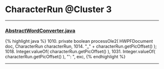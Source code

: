 # CharacterRun @Cluster 3

***

### [AbstractWordConverter.java](https://searchcode.com/codesearch/view/97383976/)
{% highlight java %}
1010. private boolean processOle2( HWPFDocument doc, CharacterRun characterRun,
1014.             "_" + characterRun.getPicOffset() );
1018.                 Integer.valueOf( characterRun.getPicOffset() ),
1031.                 Integer.valueOf( characterRun.getPicOffset() ), "': ", exc,
{% endhighlight %}

***

